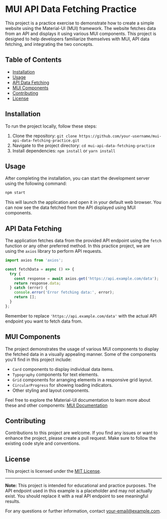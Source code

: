 # MUI API Data Fetching Practice

This project is a practice exercise to demonstrate how to create a simple website using the Material-UI (MUI) framework. The website fetches data from an API and displays it using various MUI components. This project is designed to help developers familiarize themselves with MUI, API data fetching, and integrating the two concepts.

## Table of Contents

- [Installation](#installation)
- [Usage](#usage)
- [API Data Fetching](#api-data-fetching)
- [MUI Components](#mui-components)
- [Contributing](#contributing)
- [License](#license)

## Installation

To run the project locally, follow these steps:

1. Clone the repository: `git clone https://github.com/your-username/mui-api-data-fetching-practice.git`
2. Navigate to the project directory: `cd mui-api-data-fetching-practice`
3. Install dependencies: `npm install` or `yarn install`

## Usage

After completing the installation, you can start the development server using the following command:

```bash
npm start
```

This will launch the application and open it in your default web browser. You can now see the data fetched from the API displayed using MUI components.

## API Data Fetching

The application fetches data from the provided API endpoint using the `fetch` function or any other preferred method. In this practice project, we are using the `axios` library to perform API requests.

```javascript
import axios from 'axios';

const fetchData = async () => {
  try {
    const response = await axios.get('https://api.example.com/data');
    return response.data;
  } catch (error) {
    console.error('Error fetching data:', error);
    return [];
  }
};
```

Remember to replace `'https://api.example.com/data'` with the actual API endpoint you want to fetch data from.

## MUI Components

The project demonstrates the usage of various MUI components to display the fetched data in a visually appealing manner. Some of the components you'll find in this project include:

- `Card` components to display individual data items.
- `Typography` components for text elements.
- `Grid` components for arranging elements in a responsive grid layout.
- `CircularProgress` for showing loading indicators.
- Other styling and layout components.

Feel free to explore the Material-UI documentation to learn more about these and other components: [MUI Documentation](https://mui.com/components/)

## Contributing

Contributions to this project are welcome. If you find any issues or want to enhance the project, please create a pull request. Make sure to follow the existing code style and conventions.

## License

This project is licensed under the [MIT License](LICENSE).

---

**Note:** This project is intended for educational and practice purposes. The API endpoint used in this example is a placeholder and may not actually exist. You should replace it with a real API endpoint to see meaningful results.

For any questions or further information, contact [your-email@example.com](mailto:your-email@example.com).
